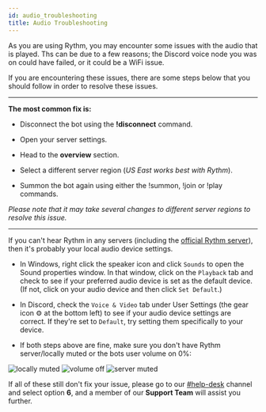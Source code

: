 ```yaml
---
id: audio_troubleshooting
title: Audio Troubleshooting
---
```


As you are using Rythm, you may encounter some issues with the audio that is played. Ths can be due to a few reasons; the Discord voice node you was on could have failed, or it could be a WiFi issue.

If you are encountering these issues, there are some steps below that you should follow in order to resolve these issues.

--- 

**The most common fix is:**

- Disconnect the bot using the **!disconnect** command.

- Open your server settings.

- Head to the **overview** section.

- Select a different server region (*US East works best with Rythm*).

- Summon the bot again using either the !summon, !join or !play commands.

*Please note that it may take several changes to different server regions to resolve this issue.*

---

If you can't hear Rythm in any servers (including the [official Rythm server](https://rythmbot.co/support)), then it's probably your local audio device settings.

- In Windows, right click the speaker icon and click `Sounds` to open the Sound properties window. In that window, click on the `Playback` tab and check to see if your preferred audio device is set as the default device. (If not, click on your audio device and then click `Set Default`.)

- In Discord, check the `Voice & Video` tab under User Settings (the gear icon ⚙️ at the bottom left) to see if your audio device settings are correct. If they're set to `Default`, try setting them specifically to your device.

- If both steps above are fine, make sure you don't have Rythm server/locally muted or the bots user volume on 0%:

![locally muted](/img/docs/audio-troubleshooting/locally-muted.png)
![volume off](/img/docs/audio-troubleshooting/volume-off.png)
![server muted](/img/docs/audio-troubleshooting/server-muted.png)

If all of these still don't fix your issue, please go to our [#help-desk](https://rythmbot.co/support) channel and select option **6**, and a member of our **Support Team** will assist you further.